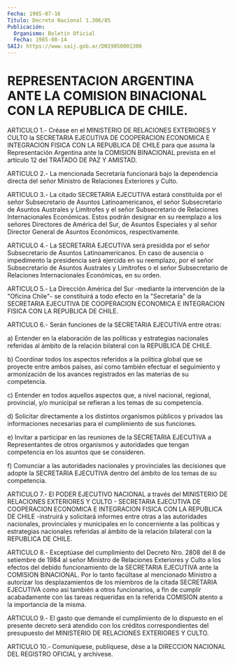 ```yaml
---
Fecha: 1985-07-16
Título: Decreto Nacional 1.306/85
Publicación:
  Organismo: Boletín Oficial
  Fecha: 1985-08-14
SAIJ: https://www.saij.gob.ar/DN19850001306
---
```

# REPRESENTACION ARGENTINA ANTE LA COMISION BINACIONAL CON LA REPUBLICA DE CHILE.

<a id="1"></a>
ARTICULO  1.-  Créase  en  el MINISTERIO DE RELACIONES EXTERIORES Y CULTO  la  SECRETARIA  EJECUTIVA    DE    COOPERACION  ECONOMICA  E INTEGRACION  FISICA CON LA REPUBLICA DE CHILE  para  que  asuma  la Representación  Argentina  ante  la COMISION BINACIONAL prevista en el artículo 12 del TRATADO DE PAZ Y AMISTAD.

<a id="2"></a>
ARTICULO    2.-    La  mencionada  Secretaría  funcionará  bajo  la dependencia directa  del  señor Ministro de Relaciones Exteriores y Culto.

<a id="3"></a>
ARTICULO  3.- La citado SECRETARIA EJECUTIVA estará constituída por el  señor  Subsecretario  de  Asuntos  Latinoamericanos,  el  señor Subsecretario   de  Asuntos  Australes  y  Limítrofes  y  el  señor Subsecretario  de   Relaciones  Internacionales  Económicas.  Estos podrán  designar  en su  reemplazo  a  los  señores  Directores  de América del Sur, de  Asuntos Especiales y al señor Director General de Asuntos Económicos, respectivamente.

<a id="4"></a>
ARTICULO  4.-  La  SECRETARIA EJECUTIVA será presidida por el señor Subsecretario de Asuntos  Latinoamericanos.  En  caso de ausencia o impedimento  la presidencia será ejercida en su reemplazo,  por  el señor Subsecretario  de  Asuntos  Australes y Limítrofes o el señor Subsecretario  de  Relaciones  Internacionales  Económicas,  en  su orden.

<a id="5"></a>
ARTICULO 5.- La Dirección América del Sur -mediante la intervención  de  la  "Oficina Chile"- se constituirá a todo efecto en  la  "Secretaría"  de la  SECRETARIA  EJECUTIVA  DE  COOPERACION ECONOMICA  E  INTEGRACION    FISICA  CON  LA  REPUBLICA  DE  CHILE.

<a id="6"></a>
ARTICULO  6.-  Serán  funciones  de  la  SECRETARIA EJECUTIVA entre otras:

a)  Entender  en  la  elaboración  de las políticas  y  estrategias nacionales  referidas al ámbito de la  relación  bilateral  con  la REPUBLICA DE CHILE.

b) Coordinar  todos los aspectos referidos a la política global que se proyecte entre  ambos  países,  así  como  también  efectuar  el seguimiento  y  armonización  de  los  avances  registrados  en las materias de su competencia.

c)  Entender  en  todos  aquellos  aspectos  que, a nivel nacional, regional, provincial, y/o municipal se refieran  a  los temas de su competencia.

d)  Solicitar  directamente a los distintos organismos  públicos  y privados las informaciones  necesarias  para el cumplimiento de sus funciones.

e)  Invitar  a  participar  en  las  reuniones   de  la  SECRETARIA EJECUTIVA  a Representantes de otros organismos y  autoridades  que tengan  competencia    en  los  asuntos  que  se  consideren.

f)  Comunciar  a  las autoridades  nacionales  y  provinciales  las decisiones que adopte  la SECRETARIA EJECUTIVA dentro del ámbito de los temas de su competencia.

<a id="7"></a>
ARTICULO  7.-  El  PODER EJECUTIVO NACIONAL a través del MINISTERIO DE  RELACIONES  EXTERIORES   Y  CULTO  -  SECRETARIA  EJECUTIVA  DE COOPERACION ECONOMICA E INTEGRACION  FISICA  CON  LA  REPUBLICA  DE CHILE    -instruirá   y  solicitará  informes  entre  otras  a  las autoridades  nacionales,    provinciales    y   municipales  en  lo concerniente a las políticas y estrategias nacionales  referidas al ámbito  de  la  relación  bilateral  con  la  REPUBLICA  DE  CHILE.

<a id="8"></a>
ARTICULO  8.- Exceptúase del cumplimiento del Decreto Nro. 2808 del 8 de setiembre  de  1984 al señor Ministro de Relaciones Exteriores y Culto a los efectos  del  debido  funcionamiento de la SECRETARIA EJECUTIVA ante la COMISION BINACIONAL.  Por  lo  tanto facúltase al mencionado  Ministro  a  autorizar  los  desplazamientos    de  los miembros  de  la  citada  SECRETARIA  EJECUTIVA  como así también a otros funcionarios, a fin de cumplir acabadamente  con  las  tareas requeridas  en  la referida COMISION atento a la importancia de  la misma.

<a id="9"></a>
ARTICULO  9.-  El gasto que demande el cumplimiento de lo dispuesto en el presente decreto será atendido con los créditos correspondientes  del  presupuesto  del  MINISTERIO  DE  RELACIONES EXTERIORES Y CULTO.

<a id="10"></a>
ARTICULO    10.-  Comuníquese,  publíquese,  dése  a  la  DIRECCION NACIONAL DEL REGISTRO OFICIAL y archívese.